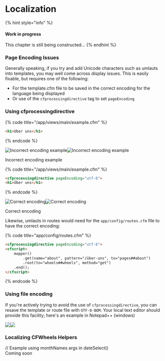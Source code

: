 # Localization

{% hint style="info" %}
#### Work in progress

This chapter is still being constructed...
{% endhint %}

### Page Encoding Issues

Generally speaking, if you try and add Unicode characters such as umlauts into templates, you may well come across display issues. This is easily fixable, but requires one of the following:

* For the template.cfm file to be saved in the correct encoding for the language being displayed
* Or use of the `cfprocessingdirective` tag to set `pageEncoding`

### Using cfprocessingdirective

{% code title="/app/views/main/example.cfm" %}
```html
<h1>Über uns</h1>
```
{% endcode %}

![Incorrect encoding example](https://files.readme.io/b18b015-umlaut\_1.png)![Incorrect encoding example](https://files.readme.io/b18b015-umlaut\_1.png)

Incorrect encoding example

{% code title="/app/views/main/example.cfm" %}
```html
<cfprocessingdirective pageEncoding="utf-8">
<h1>Über uns</h1>
```
{% endcode %}

![Correct encoding](https://files.readme.io/605ed49-umlaut\_2.png)![Correct encoding](https://files.readme.io/605ed49-umlaut\_2.png)

Correct encoding

Likewise, umlauts in routes would need for the `app/config/routes.cfm` file to have the correct encoding:

{% code title="app/config/routes.cfm" %}
```html
<cfprocessingdirective pageEncoding="utf-8">
<cfscript>
    mapper()
        .get(name="about", pattern="/über-uns", to="pages##about")
        .root(to="wheels##wheels", method="get")
    .end();
</cfscript>
```
{% endcode %}

### Using file encoding

If you're actively trying to avoid the use of `cfprocessingdirective`, you can resave the template or route file with `UTF-8-BOM`. Your local text editor should provide this facility; here's an example in Notepad++ (windows)

![](https://files.readme.io/7ee1953-umlaut\_3.png)![](https://files.readme.io/7ee1953-umlaut\_3.png)

### Localizing CFWheels Helpers

// Example using monthNames args in dateSelect()\
Coming soon
